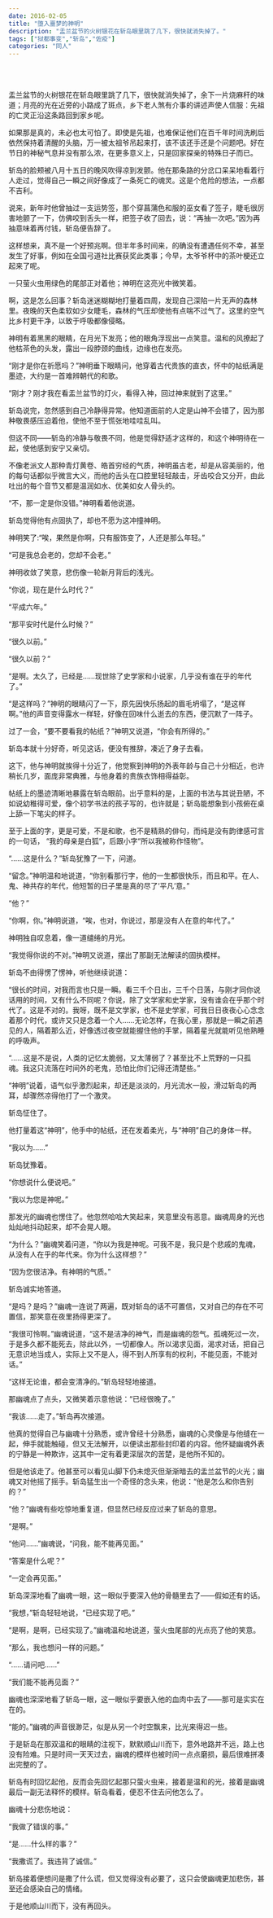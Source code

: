 ```yaml
---
date: 2016-02-05
title: "堕入噩梦的神明"
description: "盂兰盆节的火树银花在斩岛眼里跳了几下，很快就消失掉了。"
tags: ["狱都事变","斩岛","佐疫"]
categories: "同人"
---
```


<br/><br/>

盂兰盆节的火树银花在斩岛眼里跳了几下，很快就消失掉了，余下一片烧麻秆的味道；月亮的光在近旁的小路成了斑点，乡下老人煞有介事的讲述声使人信服：先祖的亡灵正沿这条路回到家乡呢。

如果那是真的，未必也太可怕了。即使是先祖，也难保证他们在百千年时间洗刷后依然保持着清醒的头脑，万一被太祖爷吊起来打，该不该还手还是个问题吧。好在节日的神秘气息并没有那么浓，在更多意义上，只是回家探亲的特殊日子而已。

斩岛的脸颊被八月十五日的晚风吹得凉到发颤。他在那条路的分岔口呆呆地看着行人走过，觉得自己一瞬之间好像成了一条死亡的魂灵。这是个危险的想法，一点都不吉利。

说来，新年时他曾抽过一支运势签，那个穿菖蒲色和服的巫女看了签子，睫毛很厉害地颤了一下，仿佛咬到舌头一样，把签子收了回去，说：“再抽一次吧。”因为再抽意味着再付钱，斩岛便告辞了。

这样想来，真不是一个好预兆啊。但半年多时间来，的确没有遭遇任何不幸，甚至发生了好事，例如在全国弓道社比赛获奖此类事；今早，太爷爷杯中的茶叶梗还立起来了呢。

一只萤火虫用绿色的尾部正对着他；神明在这亮光中微笑着。

啊，这是怎么回事？斩岛迷迷糊糊地打量着四周，发现自己深陷一片无声的森林里。夜晚的天色柔软如少女睫毛，森林的气压却使他有点喘不过气了。这里的空气比乡村更干净，以致于呼吸都像侵略。

神明有着黑黑的眼睛，在月光下发亮；他的眼角浮现出一点笑意。温和的风撩起了他枯茶色的头发，露出一段脖颈的曲线，边缘也在发亮。

“刚才是你在祈愿吗？”神明垂下眼睛问，他穿着古代贵族的直衣，怀中的帖纸满是墨迹，大约是一首难辨朝代的和歌。

“刚才？刚才我在看盂兰盆节的灯火，看得入神，回过神来就到了这里。”

斩岛说完，忽然感到自己冷静得异常。他知道面前的人定是山神不会错了，因为那种敬畏感压迫着他，使他不至于慌张地哇哇乱叫。

但这不同——斩岛的冷静与敬畏不同，他是觉得舒适才这样的，和这个神明待在一起，使他感到安宁又亲切。

不像老派文人那种青灯黄卷、皓首穷经的气质，神明虽古老，却是从容美丽的，他的每句话都似乎微言大义，而他的舌头在口腔里轻轻敲击，牙齿咬合又分开，由此吐出的每个音节又都是温润如水、优美如女人骨头的。

“不，那一定是你没错。”神明看着他说道。

斩岛觉得他有点固执了，却也不愿为这冲撞神明。

神明笑了:“唉，果然是你啊，只有服饰变了，人还是那么年轻。”

“可是我总会老的，您却不会老。”

神明收敛了笑意，悲伤像一轮新月背后的浅光。

“你说，现在是什么时代？”

“平成六年。”

“那平安时代是什么时候？”

“很久以前。”

“很久以前？”

“是啊。太久了，已经是……现世除了史学家和小说家，几乎没有谁在乎的年代了。”

“是这样吗？”神明的眼睛闪了一下，原先因快乐扬起的眉毛坍塌了，“是这样啊。”他的声音变得露水一样轻，好像在回味什么逝去的东西，便沉默了一阵子。

过了一会，“要不要看我的帖纸？”神明又说道，“你会有所得的。”

斩岛本就十分好奇，听见这话，便没有推辞，凑近了身子去看。

这下，他与神明就挨得十分近了，他觉察到神明的外表年龄与自己十分相近，也许稍长几岁，面庞非常典雅，与他身着的贵族衣饰相得益彰。

帖纸上的墨迹清晰地暴露在斩岛眼前。出乎意料的是，上面的书法与其说丑陋，不如说幼稚得可爱，像个初学书法的孩子写的，也许就是；斩岛能想象到小孩俯在桌上舔一下笔尖的样子。

至于上面的字，更是可爱，不是和歌，也不是精熟的俳句，而纯是没有韵律感可言的一句话， “我的母亲是白狐”，后跟小字“所以我被称作怪物”。

“……这是什么？”斩岛犹豫了一下，问道。

“留念。”神明温和地说道，“你别看那行字，他的一生都很快乐，而且和平。在人、鬼、神共存的年代，他短暂的日子里是真的尽了‘平凡’意。”

“他？”

“你啊，你。”神明说道，“唉，也对，你说过，那是没有人在意的年代了。”

神明独自叹息着，像一道缱绻的月光。

“我觉得你说的不对。”神明又说道，摆出了那副无法解读的固执模样。

斩岛不由得愣了愣神，听他继续说道：

“很长的时间，对我而言也只是一瞬。看三千个日出，三千个日落，与刚才同你说话用的时间，又有什么不同呢？你说，除了文学家和史学家，没有谁会在乎那个时代了。这是不对的。我呀，既不是文学家，也不是史学家，可我日日夜夜心心念念着那个时代，或许又只是念着一个人……无论怎样，在我心里，那就是一瞬之前遇见的人，隔着那么近，好像透过夜空就能握住他的手掌，隔着星光就能听见他熟睡的呼吸声。

“……这是不是说，人类的记忆太脆弱，又太薄弱了？甚至比不上荒野的一只孤魂。我这只流落在时间外的老鬼，恐怕比你们记得还清楚些。”

“神明”说着，语气似乎激烈起来，却还是淡淡的，月光流水一般，滑过斩岛的两耳，却骤然凉得他打了一个激灵。

斩岛怔住了。

他打量着这“神明”，他手中的帖纸，还在发着柔光，与“神明”自己的身体一样。

“我以为……”

斩岛犹豫着。

“你想说什么便说吧。”

“我以为您是神呢。”

那发光的幽魂也愣住了。他忽然哈哈大笑起来，笑意里没有恶意。幽魂周身的光也灿灿地抖动起来，却不会晃人眼。

“为什么？”幽魂笑着问道，“你以为我是神呢。可我不是，我只是个悲戚的鬼魂，从没有人在乎的年代来。你为什么这样想？”

“因为您很洁净。有神明的气质。”

斩岛诚实地答道。

“是吗？是吗？”幽魂一连说了两遍，既对斩岛的话不可置信，又对自己的存在不可置信，那笑意在夜里扬得更深了。

“我很可怜啊。”幽魂说道，“这不是洁净的神气，而是幽魂的怨气。孤魂死过一次，于是多久都不能死去，除此以外，一切都像人。所以渴求见面，渴求对话，把自己无意识地当成人，实际上又不是人，得不到人所享有的权利，不能见面，不能对话。”

“这样无论谁，都会变清净的。”斩岛轻轻地接道。

那幽魂点了点头，又微笑着示意他说：“已经很晚了。”

“我该……走了。”斩岛再次接道。

他真的觉得自己与幽魂十分熟悉，或许曾经十分熟悉，幽魂的心灵像是与他缝在一起，伸手就能触碰，但又无法解开，以便读出那些封印着的内容。他怀疑幽魂外表的宁静是一种欺诈，这其中一定有着更深层次的苦楚，是他所不知的。

但是他该走了。他甚至可以看见山脚下仍未熄灭但渐渐暗去的盂兰盆节的火光；幽魂又对他摇了摇手。斩岛猛生出一个奇怪的念头来，他说：“他是怎么和你告别的？”

“他？”幽魂有些吃惊地重复道，但显然已经反应过来了斩岛的意思。

“是啊。”

“他问……”幽魂说，“问我，能不能再见面。”

“答案是什么呢？”

“一定会再见面。”

斩岛深深地看了幽魂一眼，这一眼似乎要深入他的骨髓里去了——假如还有的话。

“我想，”斩岛轻轻地说，“已经实现了吧。”

“是啊，是啊，已经实现了。”幽魂温和地说道，萤火虫尾部的光点亮了他的笑意。

“那么，我也想问一样的问题。”

“……请问吧……”

“我们能不能再见面？”

幽魂也深深地看了斩岛一眼，这一眼似乎要嵌入他的血肉中去了——那可是实实在在的。

“能的。”幽魂的声音很渺茫，似是从另一个时空飘来，比光来得迟一些。

于是斩岛在那双温和的眼睛的注视下，默默顺山川而下，意外地路并不远，路上也没有险难。只是时间一天天过去，幽魂的模样也被时间一点点磨损，最后很难拼凑出完整的了。

斩岛有时回忆起他，反而会先回忆起那只萤火虫来，接着是温和的光，接着是幽魂最后一副无法释怀的模样。斩岛看着，便忍不住去问他怎么了。

幽魂十分悲伤地说：

“我做了错误的事。”

“是……什么样的事？”

“我撒谎了。我违背了诚信。”

斩岛接着便想问是撒了什么谎，但又觉得没有必要了，这只会使幽魂更加悲伤，甚至还会感染自己的情绪。

于是他顺山川而下，没有再回头。